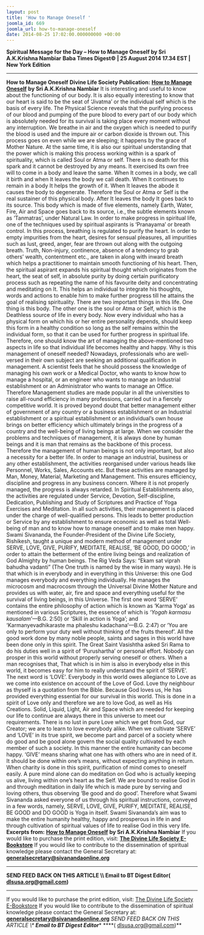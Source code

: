 ```yaml
---
layout: post
title: 'How to Manage Oneself '
joomla_id: 669
joomla_url: how-to-manage-oneself
date: 2014-08-25 17:02:00.000000000 +00:00
---
```

**Spiritual Message for the Day – How to Manage Oneself by Sri A.K.Krishna Nambiar**
**Baba Times Digest© | 25 August 2014 17.34 EST | New York Edition**
* * *  
**How to Manage Oneself**
**Divine Life Society Publication:** [**How to Manage Oneself**](http://www.dlshq.org/download/manage.htm#_VPID_1) **by Sri A.K.Krishna Nambiar**
It is interesting and useful to know about the functioning of our body. It is also equally interesting to know that our heart is said to be the seat of ‘Jivatma’ or the individual self which is the basis of every life. The Physical Science reveals that the purifying process of our blood and pumping of the pure blood to every part of our body which is absolutely needed for its survival is taking place every moment without any interruption. We breathe in air and the oxygen which is needed to purify the blood is used and the impure air or carbon dioxide is thrown out. This process goes on even while we are sleeping; it happens by the grace of Mother Nature.
At the same time, it is also our spiritual understanding that the power which is making this process working within is a spark of spirituality, which is called Soul or Atma or self. There is no death for this spark and it cannot be destroyed by any means. It exercised Its own free will to come in a body and leave the same. When It comes in a body, we call it birth and when It leaves the body we call death. When It continues to remain in a body It helps the growth of it. When It leaves the abode it causes the body to degenerate. Therefore the Soul or Atma or Self is the real sustainer of this physical body. After It leaves the body It goes back to its source. This body which is made of five elements, namely Earth, Water, Fire, Air and Space goes back to its source, i.e., the subtle elements known as ‘Tanmatras’, under Natural Law.
In order to make progress in spiritual life, one of the techniques used by spiritual aspirants is ‘Pranayama’ or breath control. In this process, breathing is regulated to purify the heart. In order to empty impurities from the heart, desires for sensual pleasures, all impurities such as lust, greed, anger, fear are thrown out along with the outgoing breath. Truth, Non-injury, continence, absence of a tendency to grab others’ wealth, contentment etc., are taken in along with inward breath which helps a practitioner to maintain smooth functioning of his heart.
Then, the spiritual aspirant expands his spiritual thought which originates from the heart, the seat of self, in absolute purity by doing certain purificatory process such as repeating the name of his favourite deity and concentrating and meditating on It. This helps an individual to integrate his thoughts, words and actions to enable him to make further progress till he attains the goal of realising spirituality.
There are two important things in this life. One thing is this body. The other one is the soul or Atma or Self, which is the Deathless source of life in every body. Now every individual who has a physical form on which his or her entire personality depends, should keep this form in a healthy condition so long as the self remains within the individual form, so that it can be used for further progress in spiritual life. Therefore, one should know the art of managing the above-mentioned two aspects in life so that individual life becomes healthy and happy.
Why is this management of oneself needed? Nowadays, professionals who are well-versed in their own subject are seeking an additional qualification in management. A scientist feels that he should possess the knowledge of managing his own work or a Medical Doctor, who wants to know how to manage a hospital, or an engineer who wants to manage an Industrial establishment or an Administrator who wants to manage an Office. Therefore Management studies are made popular in all the universities to raise all-round efficiency in many professions, carried out in a fiercely competitive world.
It is proved beyond doubt that better management either of government of any country or a business establishment or an Industrial establishment or a spiritual establishment or an individual’s own house brings on better efficiency which ultimately brings in the progress of a country and the well-being of living beings at large. When we consider the problems and techniques of management, it is always done by human beings and it is man that remains as the backbone of this process. Therefore the management of human beings is not only important, but also a necessity for a better life.
In order to manage an industrial, business or any other establishment, the activities reorganised under various heads like Personnel, Works, Sales, Accounts etc. But these activities are managed by Man, Money, Material, Marketing and Management. This ensures efficiency, discipline and progress in any business concern. Where it is not properly managed, the progress is always retarded. In Spiritual Establishments also, the activities are regulated under Service, Devotion, Self-discipline, Dedication, Publishing and Study of Scriptures and Practice of Yoga Exercises and Meditation. In all such activities, their management is placed under the charge of well-qualified persons. This leads to better production or Service by any establishment to ensure economic as well as total Well-being of man and to know how to manage oneself and to make men happy. Swami Sivananda, the Founder-President of the Divine Life Society, Rishikesh, taught a unique and modern method of management under SERVE, LOVE, GIVE, PURIFY, MEDITATE, REALISE, ‘BE GOOD, DO GOOD,’ in order to attain the betterment of the entire living beings and realization of God Almighty by human beings. The Rig Veda Says: “Ekam sat viprah bahudha vadanti” (The One truth is named by the wise in many ways). He is that which is in everybody and in everything in this Universe: this one God manages everybody and everything individually. He manages the microcosm and macrocosm through the Universal Divine Mother Nature and provides us with water, air, fire and space and everything useful for the survival of living beings, in this Universe.
The first one word ‘SERVE’ contains the entire philosophy of action which is known as ‘Karma Yoga’ as mentioned in various Scriptures, the essence of which is _‘Yogah karmasu kausalam_’—B.G. 2:50) or ‘Skill in action is Yoga’; and ‘Karmanyevadhikaraste ma phaleshu kadachana’—B.G. 2:47) or ‘You are only to perform your duty well without thinking of the fruits thereof’. All the good work done by many noble people, saints and sages in this world have been done only in this spirit. The Great Saint Vasishtha asked Sri Rama to do his duties well in a spirit of ‘Purushartha’ or personal effort. Nobody can prosper in this world without properly serving oneself or others. When a man recognises that, That which is in him is also in everybody else in this world, it becomes easy for him to really understand the spirit of ‘SERVE’.
The next word is ‘LOVE’. Everybody in this world owes allegiance to Love as we come into existence on account of the Love of God. Love thy neighbour as thyself is a quotation from the Bible. Because God loves us, He has provided everything essential for our survival in this world. This is done in a spirit of Love only and therefore we are to love God, as well as His Creations. Solid, Liquid, Light, Air and Space which are needed for keeping our life to continue are always there in this universe to meet our requirements. There is no lust in pure Love which we get from God, our Creator; we are to learn to love everybody alike. When we cultivate ‘SERVE’ and ‘LOVE’ in its true spirit, we become part and parcel of a society where do good and be good alone govern the social quality cultivated by each member of such a society. In this manner the entire humanity can become happy.
‘GIVE’ means sharing what one has with others who are in need of it. It should be done within one’s means, without expecting anything in return. When charity is done in this spirit, purification of mind comes to oneself easily. A pure mind alone can do meditation on God who is actually keeping us alive, living within one’s heart as the Self. We are bound to realise God in and through meditation in daily life which is made pure by serving and loving others, thus observing ‘Be good and do good’. Therefore what Swami Sivananda asked everyone of us through his spiritual instructions, conveyed in a few words, namely, SERVE, LOVE, GIVE, PURIFY, MEDITATE, REALISE, BE GOOD and DO GOOD is Yoga in itself. Swami Sivananda’s aim was to make the entire humanity healthy, happy and prosperous in life in and through cultivation of spiritual values of life to realise God in this very life.
**Excerpts from:** [**How to Manage Oneself**](http://www.dlshq.org/download/manage.htm#_VPID_1) **by Sri A.K.Krishna Nambiar**
If you would like to purchase the print edition, visit: **[The Divine Life Society E-Bookstore](http://www.dlshq.org/download/download.htm)**
If you would like to contribute to the dissemination of spiritual knowledge please contact the General Secretary at: [](mailto:%20%3Cscript%20type=%27text/javascript%27%3E%20%3C%21--%20var%20prefix%20=%20%27ma%27%20+%20%27il%27%20+%20%27to%27;%20var%20path%20=%20%27hr%27%20+%20%27ef%27%20+%20%27=%27;%20var%20addy57016%20=%20%27generalsecretary%27%20+%20%27@%27;%20addy57016%20=%20addy57016%20+%20%27sivanandaonline%27%20+%20%27.%27%20+%20%27org%27;%20document.write%28%27%3Ca%20%27%20+%20path%20+%20%27%5C%27%27%20+%20prefix%20+%20%27:%27%20+%20addy57016%20+%20%27%5C%27%3E%27%29;%20document.write%28addy57016%29;%20document.write%28%27%3C%5C/a%3E%27%29;%20//--%3E%5Cn%20%3C/script%3E%3Cscript%20type=%27text/javascript%27%3E%20%3C%21--%20document.write%28%27%3Cspan%20style=%5C%27display:%20none;%5C%27%3E%27%29;%20//--%3E%20%3C/script%3EThis%20email%20address%20is%20being%20protected%20from%20spambots.%20You%20need%20JavaScript%20enabled%20to%20view%20it.%20%3Cscript%20type=%27text/javascript%27%3E%20%3C%21--%20document.write%28%27%3C/%27%29;%20document.write%28%27span%3E%27%29;%20//--%3E%20%3C/script%3E?subject=Contribution%20to%20Dissemination%20of%20Spiritual%20Knowledge) **generalsecretary@sivanandaonline.org**
****
**SEND FEED BACK ON THIS ARTICLE \\\ Email to BT Digest Editor[](mailto:%20%3Cscript%20type=%27text/javascript%27%3E%20%3C%21--%20var%20prefix%20=%20%27ma%27%20+%20%27il%27%20+%20%27to%27;%20var%20path%20=%20%27hr%27%20+%20%27ef%27%20+%20%27=%27;%20var%20addy72654%20=%20%27dlsusa.org%27%20+%20%27@%27;%20addy72654%20=%20addy72654%20+%20%27gmail%27%20+%20%27.%27%20+%20%27com%27;%20document.write%28%27%3Ca%20%27%20+%20path%20+%20%27%5C%27%27%20+%20prefix%20+%20%27:%27%20+%20addy72654%20+%20%27%5C%27%3E%27%29;%20document.write%28addy72654%29;%20document.write%28%27%3C%5C/a%3E%27%29;%20//--%3E%5Cn%20%3C/script%3E%3Cscript%20type=%27text/javascript%27%3E%20%3C%21--%20document.write%28%27%3Cspan%20style=%5C%27display:%20none;%5C%27%3E%27%29;%20//--%3E%20%3C/script%3EThis%20email%20address%20is%20being%20protected%20from%20spambots.%20You%20need%20JavaScript%20enabled%20to%20view%20it.%20%3Cscript%20type=%27text/javascript%27%3E%20%3C%21--%20document.write%28%27%3C/%27%29;%20document.write%28%27span%3E%27%29;%20//--%3E%20%3C/script%3E?subject=DLS%20Posts)( [dlsusa.org@gmail.com](mailto:dlsusa.org@gmail.com))**
* * *
  
If you would like to purchase the print edition, visit: [The Divine Life Society E-Bookstore](http://www.dlshq.org/download/download.htm)
If you would like to contribute to the dissemination of spiritual knowledge please contact the General Secretary at: **[generalsecretary@sivanandaonline.org](mailto:generalsecretary@sivanandaonline.org)**
**SEND FEED BACK ON THIS ARTICLE \\\**  **Email to BT Digest Editor**** [](mailto:%20%3Cscript%20type=%27text/javascript%27%3E%20%3C%21--%20var%20prefix%20=%20%27ma%27%20+%20%27il%27%20+%20%27to%27;%20var%20path%20=%20%27hr%27%20+%20%27ef%27%20+%20%27=%27;%20var%20addy72654%20=%20%27dlsusa.org%27%20+%20%27@%27;%20addy72654%20=%20addy72654%20+%20%27gmail%27%20+%20%27.%27%20+%20%27com%27;%20document.write%28%27%3Ca%20%27%20+%20path%20+%20%27%5C%27%27%20+%20prefix%20+%20%27:%27%20+%20addy72654%20+%20%27%5C%27%3E%27%29;%20document.write%28addy72654%29;%20document.write%28%27%3C%5C/a%3E%27%29;%20//--%3E%5Cn%20%3C/script%3E%3Cscript%20type=%27text/javascript%27%3E%20%3C%21--%20document.write%28%27%3Cspan%20style=%5C%27display:%20none;%5C%27%3E%27%29;%20//--%3E%20%3C/script%3EThis%20email%20address%20is%20being%20protected%20from%20spambots.%20You%20need%20JavaScript%20enabled%20to%20view%20it.%20%3Cscript%20type=%27text/javascript%27%3E%20%3C%21--%20document.write%28%27%3C/%27%29;%20document.write%28%27span%3E%27%29;%20//--%3E%20%3C/script%3E?subject=DLS%20Posts)****( [dlsusa.org@gmail.com](mailto:dlsusa.org@gmail.com))**  
